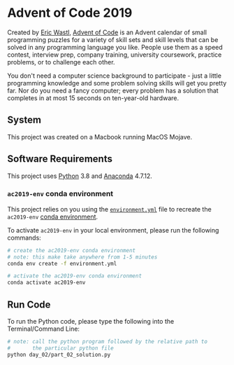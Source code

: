 # Advent of Code 2019

Created by [Eric Wastl](http://was.tl/), [Advent of Code](https://adventofcode.com/2019/about) is an Advent calendar of small programming puzzles for a variety of skill sets and skill levels that can be solved in any programming language you like. People use them as a speed contest, interview prep, company training, university coursework, practice problems, or to challenge each other.

You don't need a computer science background to participate - just a little programming knowledge and some problem solving skills will get you pretty far. Nor do you need a fancy computer; every problem has a solution that completes in at most 15 seconds on ten-year-old hardware.

## System

This project was created on a Macbook running MacOS Mojave.

## Software Requirements
This project uses [Python](https://www.python.org/about/) 3.8 and [Anaconda](https://www.anaconda.com/distribution/#macos) 4.7.12.

### `ac2019-env` conda environment

This project relies on you using the [`environment.yml`](environment.yml) file to recreate the `ac2019-env` [conda environment](https://docs.conda.io/projects/conda/en/latest/user-guide/concepts/environments.html). 

To activate `ac2019-env` in your local environment, please run the following commands:

```bash
# create the ac2019-env conda environment
# note: this make take anywhere from 1-5 minutes
conda env create -f environment.yml

# activate the ac2019-env conda environment
conda activate ac2019-env
```

## Run Code

To run the Python code, please type the following into the Terminal/Command Line:

```bash
# note: call the python program followed by the relative path to 
#       the particular python file
python day_02/part_02_solution.py
```
